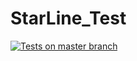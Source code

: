 # StarLine_Test
[![Tests on master branch](https://github.com/DroidCatRu/StarLine_Test/actions/workflows/test.yml/badge.svg?branch=master)](https://github.com/DroidCatRu/StarLine_Test/actions/workflows/test.yml)
